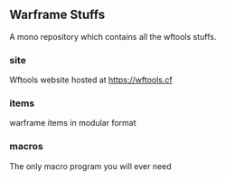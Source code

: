 ## Warframe Stuffs

A mono repository which contains all the wftools stuffs.

### site
Wftools website hosted at https://wftools.cf

### items
warframe items in modular format

### macros
The only macro program you will ever need